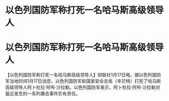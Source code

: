 # 以色列国防军称打死一名哈马斯高级领导人

# 以色列国防军称打死一名哈马斯高级领导人

【以色列国防军称打死一名哈马斯高级领导人】财联社1月17日电，据以色列国防军当地时间1月17日消息，以色列国防军和国家安全总局（辛贝特）打死了哈马斯高级领导人阿卜杜拉·阿布·沙拉勒。以色列国防军表示，阿卜杜拉·阿布·沙拉勒对最近发生的一系列袭击事件负有责任。

